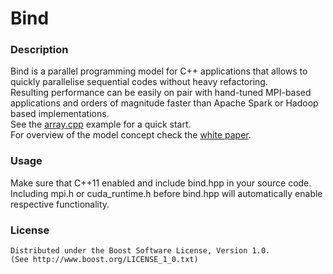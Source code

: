 Bind
=======

### Description
Bind is a parallel programming model for C++ applications that allows to quickly parallelise sequential codes without heavy refactoring.  
Resulting performance can be easily on pair with hand-tuned MPI-based applications and orders of magnitude faster than Apache Spark or Hadoop based implementations.  
See the [array.cpp](examples/array.cpp) example for a quick start.  
For overview of the model concept check the [white paper](http://arxiv.org/abs/1606.04830).

### Usage
Make sure that C++11 enabled and include bind.hpp in your source code.  
Including mpi.h or cuda_runtime.h before bind.hpp will automatically enable respective functionality.

### License
    Distributed under the Boost Software License, Version 1.0.  
    (See http://www.boost.org/LICENSE_1_0.txt)

